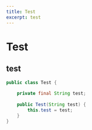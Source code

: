 ```yaml
---
title: Test
excerpt: test
---
```


# Test
## test
```java
public class Test {
    
    private final String test;
    
    public Test(String test) {
        this.test = test;
    }
}
```



